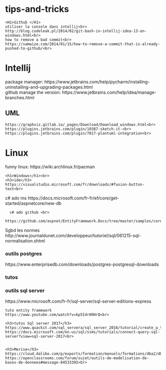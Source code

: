 # tips-and-tricks


<div>

  <div>

    <H1>Github </H1>
    utiliser la console dans intellij<br>
    http://blog.codeleak.pl/2014/02/git-bash-in-intellij-idea-13-on-windows.html<br>
    how to remove a bad commit<br>
    https://samwize.com/2014/01/15/how-to-remove-a-commit-that-is-already-pushed-to-github/<br>
   </div>
  <div>
    <H1>Intellij</H1>
    package manager:
    https://www.jetbrains.com/help/pycharm/installing-uninstalling-and-upgrading-packages.html<br>  
    github manage the version:
    https://www.jetbrains.com/help/idea/manage-branches.html<br>
    <H2>UML</H2>

    https://graphviz.gitlab.io/_pages/Download/Download_windows.html<br>
    https://plugins.jetbrains.com/plugin/10387-sketch-it-<br>
    https://plugins.jetbrains.com/plugin/7017-plantuml-integration<br>
  </div>
  <div>
    <H1>Linux</H1>
    funny linux:
    https://wiki.archlinux.fr/pacman

    <h1>Windows</h1><br>
    <h3>ide</h3>
    https://visualstudio.microsoft.com/fr/downloads/#fusion-button-text<br>
  </div>
  <div>
      c# ado ms https://docs.microsoft.com/fr-fr/ef/core/get-started/aspnetcore/new-db<br>
  
      c# ado github <br>
        https://github.com/aspnet/EntityFramework.Docs/tree/master/samples/core/GetStarted/AspNetCore/EFGetStarted.AspNetCore.NewDb
  </div>
  <div>
    Sgbd
    les normes
    http://www.journaldunet.com/developpeur/tutoriel/sql/061215-sql-normalisation.shtml
    <h3>outils postgres</h3>
    https://www.enterprisedb.com/downloads/postgres-postgresql-downloads<br>
    <h3>tutos </h3>
    <h3>outils sql server</h3>
    https://www.microsoft.com/fr-fr/sql-server/sql-server-editions-express<br>
    
    tuto entity framework
    https://www.youtube.com/watch?v=kp5I4r6RHrQ<br>
    
    <h3>tutos Sql server 2017</h3>
    https://www.quackit.com/sql_servera/sql_server_2016/tutorial/create_a_table_in_sql_server_2016.cfm
    https://docs.microsoft.com/en-us/sql/ssms/tutorials/connect-query-sql-server?view=sql-server-2017<br>


    <h3>Merise</h3>
    https://cloud.dalibo.com/p/exports/formation/manuels/formations/dba2/dba2.handout.html#pgmodeler<br>
    https://openclassrooms.com/forum/sujet/outils-de-modelisation-de-bases-de-donnees#message-84533392<br>
  </div>
</div>
